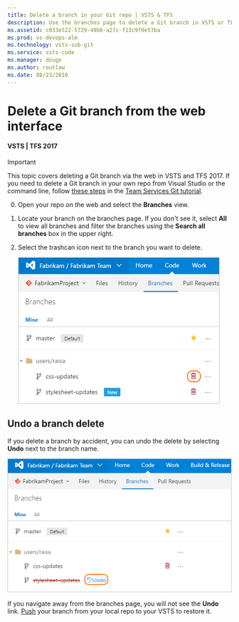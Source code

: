 ```yaml
---
title: Delete a branch in your Git repo | VSTS & TFS
description: Use the branches page to delete a Git branch in VSTS or TFS
ms.assetid: c033e522-5729-49b6-a27c-f13c9f0e57ba
ms.prod: vs-devops-alm
ms.technology: vsts-sub-git 
ms.service: vsts-code
ms.manager: douge
ms.author: routlaw
ms.date: 08/23/2016
---
```


# Delete a Git branch from the web interface

#### VSTS | TFS 2017

>[!IMPORTANT]
> This topic covers deleting a Git branch via the web in VSTS and TFS 2017. If you need to delete a Git branch in your own repo from Visual Studio or the command line,
> follow [these steps](tutorial/branches.md#delete-a-branch) in the [Team Services Git tutorial](tutorial/gitworkflow.md).

0. Open your repo on the web and select the  **Branches** view.

0. Locate your branch on the branches page. If you don't see it, select **All** to view all branches and filter the branches using the **Search all branches** box in the upper right.

0. Select the trashcan icon next to the branch you want to delete. 

    ![Delete your branch in the VSTS/TFS web interface](_img/branches/delete_branch.png)

## Undo a branch delete

If you delete a branch by accident, you can undo the delete by selecting **Undo** next to the branch name.

   ![Undo a delete of a branch in VSTS](_img/branches/undo_delete_branches.png)

If you navigate away from the branches page, you will not see the **Undo** link.  [Push](tutorial/pushing.md) your branch from your local repo
to your VSTS to restore it. 

